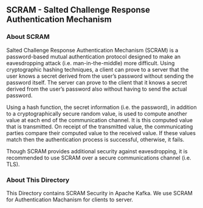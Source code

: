 ## SCRAM - Salted Challenge Response Authentication Mechanism
### About SCRAM
Salted Challenge Response Authentication Mechanism (SCRAM) is a password-based mutual authentication protocol designed to make an eavesdropping attack (i.e. man-in-the-middle) more difficult. Using cryptographic hashing techniques, a client can prove to a server that the user knows a secret derived from the user’s password without sending the password itself. The server can prove to the client that it knows a secret derived from the user’s password also without having to send the actual password.

Using a hash function, the secret information (i.e. the password), in addition to a cryptographically secure random value, is used to compute another value at each end of the communication channel. It is this computed value that is transmitted. On receipt of the transmitted value, the communicating parties compare their computed value to the received value. If these values match then the authentication process is successful, otherwise, it fails.

Though SCRAM provides additional security against eavesdropping, it is recommended to use SCRAM over a secure communications channel (i.e. TLS).

### About This Directory
This Directory contains SCRAM Security in Apache Kafka. We use SCRAM for Authentication Machanism for clients to server.
